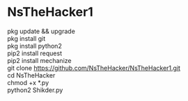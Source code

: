 # NsTheHacker1
pkg update && upgrade </br>
pkg install git </br>
pkg install python2 </br>
pip2 install request </br>
pip2 install mechanize </br>
git clone https://github.com/NsTheHacker/NsTheHacker1.git </br>
cd NsTheHacker </br>
chmod +x *.py </br>
python2 Shikder.py </br>
